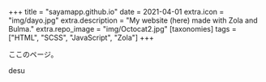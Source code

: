 +++
title = "sayamapp.github.io"
date = 2021-04-01
extra.icon = "img/dayo.jpg"
extra.description = "My website (here) made with Zola and Bulma."
extra.repo_image = "img/Octocat2.jpg"
[taxonomies]
tags = ["HTML", "SCSS", "JavaScript", "Zola"]
+++

ここのページ。

desu